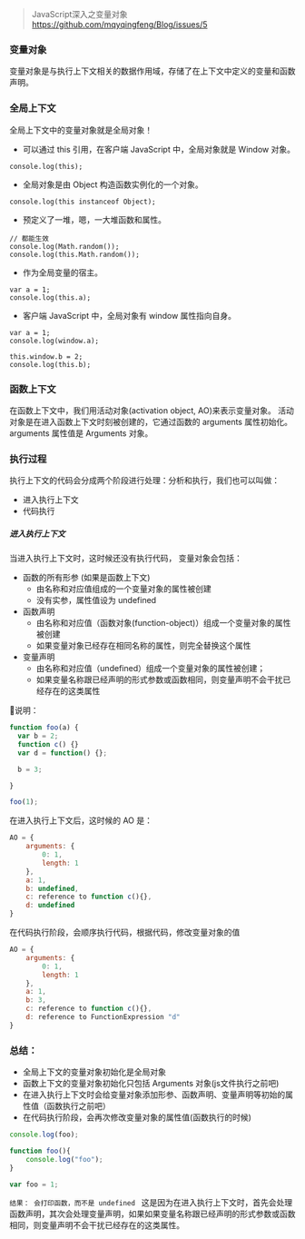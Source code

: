 >JavaScript深入之变量对象
 https://github.com/mqyqingfeng/Blog/issues/5
### 变量对象

变量对象是与执行上下文相关的数据作用域，存储了在上下文中定义的变量和函数声明。

### 全局上下文
全局上下文中的变量对象就是全局对象！
- 可以通过 this 引用，在客户端 JavaScript 中，全局对象就是 Window 对象。
```
console.log(this);
```
- 全局对象是由 Object 构造函数实例化的一个对象。
```
console.log(this instanceof Object);
```
- 预定义了一堆，嗯，一大堆函数和属性。
```
// 都能生效
console.log(Math.random());
console.log(this.Math.random());
```
- 作为全局变量的宿主。
```
var a = 1;
console.log(this.a);
```
- 客户端 JavaScript 中，全局对象有 window 属性指向自身。
```
var a = 1;
console.log(window.a);

this.window.b = 2;
console.log(this.b);
```

### 函数上下文
在函数上下文中，我们用活动对象(activation object, AO)来表示变量对象。
活动对象是在进入函数上下文时刻被创建的，它通过函数的 arguments 属性初始化。arguments 属性值是 Arguments 对象。

### 执行过程
执行上下文的代码会分成两个阶段进行处理：分析和执行，我们也可以叫做：
- 进入执行上下文
- 代码执行

##### 进入执行上下文
当进入执行上下文时，这时候还没有执行代码，
变量对象会包括：
- 函数的所有形参 (如果是函数上下文)
    - 由名称和对应值组成的一个变量对象的属性被创建
    - 没有实参，属性值设为 undefined
- 函数声明
    - 由名称和对应值（函数对象(function-object)）组成一个变量对象的属性被创建
    - 如果变量对象已经存在相同名称的属性，则完全替换这个属性
- 变量声明
    - 由名称和对应值（undefined）组成一个变量对象的属性被创建；
    - 如果变量名称跟已经声明的形式参数或函数相同，则变量声明不会干扰已经存在的这类属性


🌰说明：
```js
function foo(a) {
  var b = 2;
  function c() {}
  var d = function() {};

  b = 3;

}

foo(1);
```
在进入执行上下文后，这时候的 AO 是：
```js
AO = {
    arguments: {
        0: 1,
        length: 1
    },
    a: 1,
    b: undefined,
    c: reference to function c(){},
    d: undefined
}
```
在代码执行阶段，会顺序执行代码，根据代码，修改变量对象的值
```js
AO = {
    arguments: {
        0: 1,
        length: 1
    },
    a: 1,
    b: 3,
    c: reference to function c(){},
    d: reference to FunctionExpression "d"
}
```
### 总结：
- 全局上下文的变量对象初始化是全局对象
- 函数上下文的变量对象初始化只包括 Arguments 对象(js文件执行之前吧)
- 在进入执行上下文时会给变量对象添加形参、函数声明、变量声明等初始的属性值（函数执行之前吧）
- 在代码执行阶段，会再次修改变量对象的属性值(函数执行的时候)


```js
console.log(foo);

function foo(){
    console.log("foo");
}

var foo = 1;
```
`结果： 会打印函数，而不是 undefined `
这是因为在进入执行上下文时，首先会处理函数声明，其次会处理变量声明，如果如果变量名称跟已经声明的形式参数或函数相同，则变量声明不会干扰已经存在的这类属性。